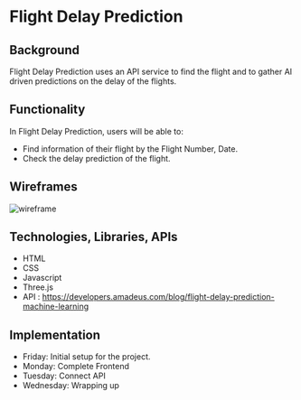 # Flight Delay Prediction 
## Background
Flight Delay Prediction uses an API service to find the flight and to gather AI driven predictions on the delay of the flights. 
## Functionality
In Flight Delay Prediction, users will be able to:
* Find information of their flight by the Flight Number, Date.
* Check the delay prediction of the flight.

## Wireframes
![wireframe](https://user-images.githubusercontent.com/56284519/132057513-9bd2009a-fa63-4d98-9f1b-b031537d560a.png)

## Technologies, Libraries, APIs
* HTML
* CSS
* Javascript
* Three.js
* API : https://developers.amadeus.com/blog/flight-delay-prediction-machine-learning

## Implementation
* Friday: Initial setup for the project.
* Monday: Complete Frontend
* Tuesday: Connect API
* Wednesday: Wrapping up
